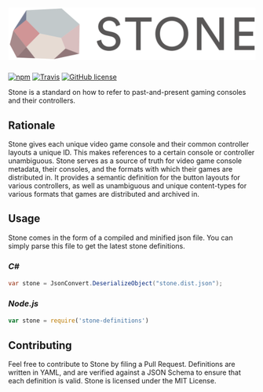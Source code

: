 ![Stone](https://raw.githubusercontent.com/SnowflakePowered/stone/master/branding/src/fulllogo.svg)
=====

[![npm](https://img.shields.io/npm/v/stone-definitions.svg)](https://www.npmjs.com/package/stone-definitions) [![Travis](https://img.shields.io/travis/SnowflakePowered/stone.svg)](https://travis-ci.org/SnowflakePowered/stone) [![GitHub license](https://img.shields.io/github/license/SnowflakePowered/stone.svg?maxAge=2592000)]()


Stone is a standard on how to refer to past-and-present gaming consoles and their controllers.

Rationale
---------
Stone gives each unique video game console and their common controller layouts a unique ID. This makes references to a certain console or controller unambiguous. Stone serves as a source of truth for video game console metadata, their consoles, and the formats with which their games are distributed in. It provides a semantic definition for the button layouts for various controllers, as well as unambiguous and unique content-types for various formats that games are distributed and archived in.

Usage
-----

Stone comes in the form of a compiled and minified json file. You can simply parse this file to get the latest stone definitions.

### *C#*

```c#
var stone = JsonConvert.DeserializeObject("stone.dist.json");
```

### *Node.js*

```js
var stone = require('stone-definitions')
```

Contributing
------------

Feel free to contribute to Stone by filing a Pull Request. Definitions are written in YAML, and are verified against a JSON Schema to ensure that each definition is valid. Stone is licensed under the MIT License.
